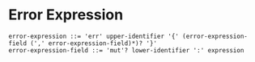 # Error Expression

```ebnf
error-expression ::= 'err' upper-identifier '{' (error-expression-field (',' error-expression-field)*)? '}'
error-expression-field ::= 'mut'? lower-identifier ':' expression
```
